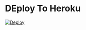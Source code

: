 # DEploy To Heroku
[![Deploy](https://www.herokucdn.com/deploy/button.svg)](https://heroku.com/deploy?template=https://github.com/Abolanosglez/code7.1directo)
